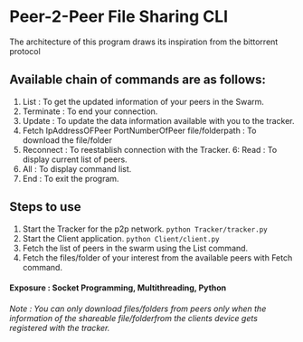 # Peer-2-Peer File Sharing CLI

The architecture of this program draws its inspiration from the bittorrent protocol

## Available chain of commands are as follows:
 1. List : To get the updated information of your peers in the Swarm.
 2. Terminate : To end your connection.
 3. Update : To update the data information available with you to the tracker.
 4. Fetch IpAddressOFPeer PortNumberOfPeer file/folderpath : To download the file/folder
 5. Reconnect : To reestablish connection with the Tracker.
 6: Read : To display current list of peers.
 7. All : To display command list.
 8. End : To exit the program.

 ## Steps to use
 1. Start the Tracker for the p2p network.
 `python Tracker/tracker.py`
 2. Start the Client application.
 `python Client/client.py`
 3. Fetch the list of peers in the swarm using the List command.
 4. Fetch the files/folder of your interest from the available peers with Fetch command.

 #### Exposure : Socket Programming, Multithreading, Python


 ###### Note : You can only download files/folders from peers only when the information of the shareable file/folderfrom the clients device gets registered with the tracker.
